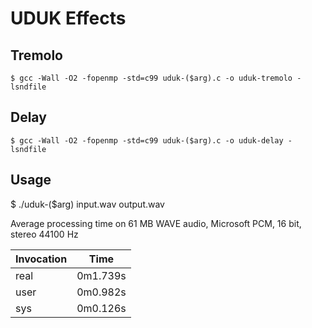 # UDUK Effects

## Tremolo
```
$ gcc -Wall -O2 -fopenmp -std=c99 uduk-($arg).c -o uduk-tremolo -lsndfile
```

## Delay
```
$ gcc -Wall -O2 -fopenmp -std=c99 uduk-($arg).c -o uduk-delay -lsndfile
```

## Usage
$ ./uduk-($arg) input.wav output.wav

Average processing time on 61 MB WAVE audio, Microsoft PCM, 16 bit, stereo 44100 Hz

| Invocation    | Time      | 
| ------------- |:---------:| 
| real          | 0m1.739s  |
| user          | 0m0.982s  |
| sys           | 0m0.126s  |

	
	
	  
